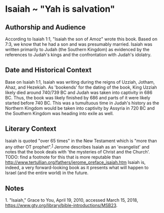 # Isaiah ~ "Yah is salvation"

## Authorship and Audience
According to Isaiah 1:1, "Isaiah the son of Amoz" wrote this book. Based on 7:3, we know that he had a son and was presumably married. Isaiah was written primarily to Judah (the Southern Kingdom) as evidenced by the references to Judah's kings and the confrontation with Judah's idolatry.

## Date and Historical Context
Base on Isaiah 1:1, Isaiah was writing during the reigns of Uzziah, Jotham, Ahaz, and Hezekiah. As 'bookends' for the dating of the book, King Uzziah likely died around 740/739 BC and Judah was taken into captivity in 686 BC. Thus, the book was likely finished by 686 and parts of it were likely started before 740 BC. This was a tumultuous time in Judah's history as the Northern Kingdom would be taken into captivity by Assyria in 720 BC and the Southern Kingdom was heading into exile as well.

## Literary Context
Isaiah is quoted "over 65 times" in the New Testament which is "more than any other OT prophet".<sup>[1](#footnote1)</sup> Jerome describes Isaiah as an 'evangelist' and notes  that the book deals with 'the mysteries of Christ and the Church'. TODO: find a footnote for this that is more reputable than http://www.tertullian.org/fathers/jerome_preface_isaiah.htm Isaiah is, indeed, a very forward-looking book as it presents what will happen to Israel (and the entire world) in the future.

## Notes

<a id="footnote1">1. </a>"Isaiah," Grace to You, April 19, 2010, accessed March 15, 2018, https://www.gty.org/library/bible-introductions/MSB23.
